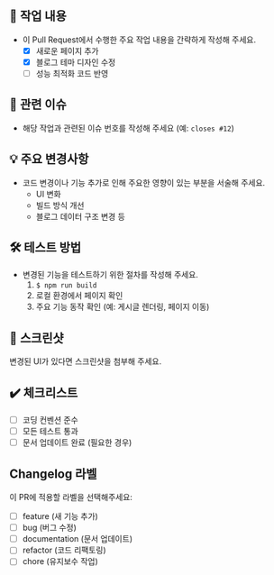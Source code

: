 ## 📝 작업 내용

- 이 Pull Request에서 수행한 주요 작업 내용을 간략하게 작성해 주세요.
  - [x] 새로운 페이지 추가
  - [x] 블로그 테마 디자인 수정
  - [ ] 성능 최적화 코드 반영

## 🧩 관련 이슈

- 해당 작업과 관련된 이슈 번호를 작성해 주세요 (예: `closes #12`)

## 💡 주요 변경사항

- 코드 변경이나 기능 추가로 인해 주요한 영향이 있는 부분을 서술해 주세요.
  - UI 변화
  - 빌드 방식 개선
  - 블로그 데이터 구조 변경 등

## 🛠 테스트 방법

- 변경된 기능을 테스트하기 위한 절차를 작성해 주세요.
  1. `$ npm run build`
  2. 로컬 환경에서 페이지 확인
  3. 주요 기능 동작 확인 (예: 게시글 렌더링, 페이지 이동)

## 📸 스크린샷

변경된 UI가 있다면 스크린샷을 첨부해 주세요.

## ✔️ 체크리스트

- [ ] 코딩 컨벤션 준수
- [ ] 모든 테스트 통과
- [ ] 문서 업데이트 완료 (필요한 경우)

## Changelog 라벨

이 PR에 적용할 라벨을 선택해주세요:

- [ ] feature (새 기능 추가)
- [ ] bug (버그 수정)
- [ ] documentation (문서 업데이트)
- [ ] refactor (코드 리팩토링)
- [ ] chore (유지보수 작업)
